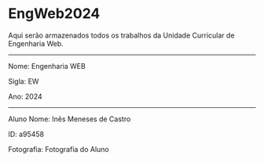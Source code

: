 # EngWeb2024

Aqui serão armazenados todos os trabalhos da Unidade Curricular de Engenharia Web.

_________________________________

Nome: Engenharia WEB

Sigla: EW

Ano: 2024
_________________________________

Aluno
Nome: Inês Meneses de Castro

ID: a95458

Fotografia: Fotografia do Aluno
